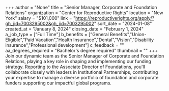 +++
author = "None"
title = "Senior Manager, Corporate and Foundation Relations"
organization = "Center for Reproductive Rights"
location = "New York"
salary = "$101,000"
link = "https://reproductiverights.org/apply/?gh_jid=7003295002&gh_jid=7003295002"
sort_date = "2024-01-08"
created_at = "January 8, 2024"
closing_date = "February 1, 2024"
a_job_type = ["Full Time"]
b_benefits = ["General Benefits","Union-Eligible","Paid Vacation","Health Insurance","Dental","Vision","Disability insurance","Professional development"]
c_feedback = ""
aa_degrees_required = "Bachelor's degree required"
thumbnail = ""
+++
Join our dynamic team as the Senior Manager of Corporate and Foundation Relations, playing a key role in shaping and implementing our funding strategy. Reporting to the Associate Director of Foundations, you'll collaborate closely with leaders in Institutional Partnerships, contributing your expertise to manage a diverse portfolio of foundation and corporate funders supporting our impactful global programs. 